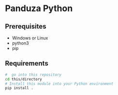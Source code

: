 # Panduza Python

## Prerequisites

- Windows or Linux
- python3
- pip 

## Requirements

```bash
#  go into this repository
cd this/directory
# Install this module into your Python environment
pip install .
```

